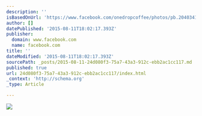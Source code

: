 ```yaml
---
description: ''
isBasedOnUrl: 'https://www.facebook.com/onedropcoffee/photos/pb.204034179700972.-2207520000.1439315696./294117797359276/?type=3&theater'
author: []
datePublished: '2015-08-11T18:02:17.393Z'
publisher:
  domain: www.facebook.com
  name: facebook.com
title: ''
dateModified: '2015-08-11T18:02:17.393Z'
sourcePath: _posts/2015-08-11-24d080f3-75a7-43a3-912c-ebb2ac1cc117.md
published: true
url: 24d080f3-75a7-43a3-912c-ebb2ac1cc117/index.html
_context: 'http://schema.org'
_type: Article

---
```

![](https://scontent-sea1-1.xx.fbcdn.net/hphotos-xaf1/v/t1.0-9/60252_294117797359276_1801618337_n.jpg?oh=8ea352dd5ab28838f908e5276f6f8f27&oe=564B0F16)